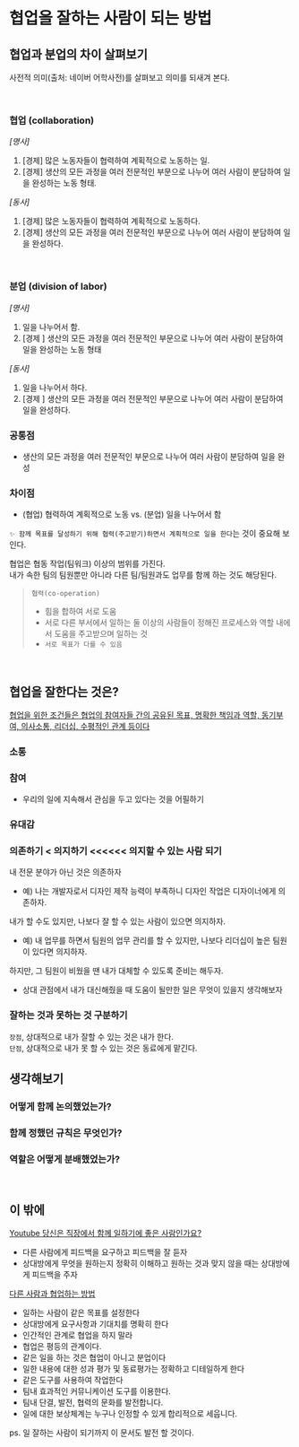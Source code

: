 # 협업을 잘하는 사람이 되는 방법

## 협업과 분업의 차이 살펴보기

사전적 의미(출처: 네이버 어학사전)를 살펴보고 의미를 되새겨 본다.

<br>

### 협업 (collaboration)

*[명사]*

1. [경제] 많은 노동자들이 협력하여 계획적으로 노동하는 일.
2. [경제] 생산의 모든 과정을 여러 전문적인 부문으로 나누어 여러 사람이 분담하여 일을 완성하는 노동 형태.

*[동사]*

1. [경제] 많은 노동자들이 협력하여 계획적으로 노동하다.
2. [경제] 생산의 모든 과정을 여러 전문적인 부문으로 나누어 여러 사람이 분담하여 일을 완성하다.

<br>

### 분업 (division of labor)

*[명사]*

1. 일을 나누어서 함.
2. [경제 ] 생산의 모든 과정을 여러 전문적인 부문으로 나누어 여러 사람이 분담하여 일을 완성하는 노동 형태

*[동사]*

1. 일을 나누어서 하다.
2. [경제 ] 생산의 모든 과정을 여러 전문적인 부문으로 나누어 여러 사람이 분담하여 일을 완성하다.

### 공통점

* 생산의 모든 과정을 여러 전문적인 부문으로 나누어 여러 사람이 분담하여 일을 완성

### 차이점

* (협업) 협력하여 계획적으로 노동 vs. (분업) 일을 나누어서 함

`✨ 함께 목표를 달성하기 위해 협력(주고받기)하면서 계획적으로 일을 한다`는 것이 중요해 보인다.

협업은 협동 작업(팀워크) 이상의 범위를 가진다.  
내가 속한 팀의 팀원뿐만 아니라 다른 팀/팀원과도 업무를 함께 하는 것도 해당된다.

> `협력(co-operation)`
> * 힘을 합하여 서로 도움
> * 서로 다른 부서에서 일하는 둘 이상의 사람들이 정해진 프로세스와 역할 내에서 도움을 주고받으며 일하는 것
> * `서로 목표가 다를 수 있음`

<br>

## 협업을 잘한다는 것은?

[협업을 위한 조건들은 협업의 참여자들 간의 공유된 목표, 명확한 책임과 역할, 동기부여, 의사소통, 리더십, 수평적인 관계 등이다](https://brunch.co.kr/@cogitosong/73)

### 소통

### 참여

* 우리의 일에 지속해서 관심을 두고 있다는 것을 어필하기

### 유대감

### 의존하기 < 의지하기 <<<<<< 의지할 수 있는 사람 되기

내 전문 분야가 아닌 것은 의존하자
* 예) 나는 개발자로서 디자인 제작 능력이 부족하니 디자인 작업은 디자이너에게 의존하자.

내가 할 수도 있지만, 나보다 잘 할 수 있는 사람이 있으면 의지하자.
* 예) 내 업무를 하면서 팀원의 업무 관리를 할 수 있지만, 나보다 리더십이 높은 팀원이 있다면 의지하자.

하지만, 그 팀원이 비웠을 땐 내가 대체할 수 있도록 준비는 해두자.
* 상대 관점에서 내가 대신해줬을 때 도움이 될만한 일은 무엇이 있을지 생각해보자

### 잘하는 것과 못하는 것 구분하기

`장점`, 상대적으로 내가 잘할 수 있는 것은 내가 한다.  
`단점`, 상대적으로 내가 못 할 수 있는 것은 동료에게 맡긴다.

## 생각해보기

### 어떻게 함께 논의했었는가?

### 함께 정했던 규칙은 무엇인가?

### 역할은 어떻게 분배했었는가?

<br>

## 이 밖에

[Youtube 당신은 직장에서 함께 일하기에 좋은 사람인가요?](https://www.youtube.com/watch?v=A2qxIrNIzhk)

* 다른 사람에게 피드백을 요구하고 피드백을 잘 듣자
* 상대방에게 무엇을 원하는지 정확히 이해하고 원하는 것과 맞지 않을 때는 상대방에게 피드백을 주자

[다른 사람과 협업하는 방법](https://cloudcody.com/%EB%8B%A4%EB%A5%B8-%EC%82%AC%EB%9E%8C%EA%B3%BC-%ED%98%91%EC%97%85%ED%95%98%EB%8A%94-%EB%B0%A9%EB%B2%95/)

* 일하는 사람이 같은 목표를 설정한다
* 상대방에게 요구사항과 기대치를 명확히 한다
* 인간적인 관계로 협업을 하지 말라
* 협업은 평등의 관계이다.
* 같은 일을 하는 것은 협업이 아니고 분업이다
* 일한 내용에 대한 성과 평가 및 동료평가는 정확하고 디테일하게 한다
* 같은 도구를 사용하여 작업한다
* 팀내 효과적인 커뮤니케이션 도구를 이용한다.
* 팀내 단결, 발전, 협력의 문화를 발전합니다.
* 일에 대한 보상체계는 누구나 인정할 수 있게 합리적으로 세웁니다.

ps. 일 잘하는 사람이 되기까지 이 문서도 발전 할 것이다.